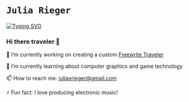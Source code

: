 `Julia Rieger`
==============
[![Typing SVG](https://readme-typing-svg.demolab.com/?lines=HEX+code+aficionado;Late+night+coffee+drinker;Creative+technologist)](https://git.io/typing-svg)

### Hi there traveler 👾
🔭 I’m currently working on creating a custom [Freewrite Traveler](https://getfreewrite.com/products/freewrite-traveler)

🌱 I’m currently learning about computer graphics and game technology


📫 How to reach me: juliavrieger@gmail.com

⚡ Fun fact: I love producing electronic music!

<!--
**jvrieger/jvrieger** is a ✨ _special_ ✨ repository because its `README.md` (this file) appears on your GitHub profile.

Here are some ideas to get you started:

- 🔭 I’m currently working on ...
- 🌱 I’m currently learning ...
- 👯 I’m looking to collaborate on ...
- 🤔 I’m looking for help with ...
- 💬 Ask me about ...
- 📫 How to reach me: ...
- 😄 Pronouns: ...
- ⚡ Fun fact: ...
-->


